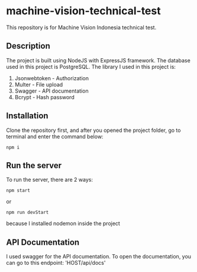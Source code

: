 # machine-vision-technical-test
This repository is for Machine Vision Indonesia technical test.

## Description
The project is built using NodeJS with ExpressJS framework. The database used in this project is PostgreSQL.
The library I used in this project is:
1. Jsonwebtoken - Authorization
2. Multer - File upload
3. Swagger - API documentation
4. Bcrypt - Hash password

## Installation
Clone the repository first, and after you opened the project folder, go to terminal and enter the command below:

```
npm i
```

## Run the server
To run the server, there are 2 ways:

```
npm start
```

or

```
npm run devStart
```

because I installed nodemon inside the project

## API Documentation
I used swagger for the API documentation. To open the documentation, you can go to this endpoint:
'HOST/api/docs'